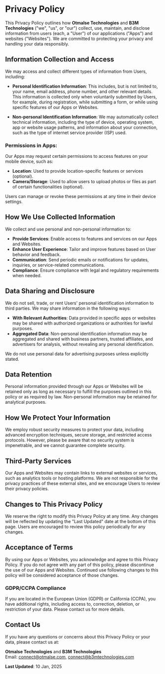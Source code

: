 # Privacy Policy

This Privacy Policy outlines how **Otmalse Technologies** and **B3M Technologies** ("we", "us", or "our") collect, use, maintain, and disclose information from users (each, a "User") of our applications ("Apps") and websites ("Websites"). We are committed to protecting your privacy and handling your data responsibly.

## Information Collection and Access

We may access and collect different types of information from Users, including:

- **Personal Identification Information**: This includes, but is not limited to, your name, email address, phone number, and other relevant details. This information is collected only when voluntarily submitted by Users, for example, during registration, while submitting a form, or while using specific features of our Apps or Websites.
  
- **Non-personal Identification Information**: We may automatically collect technical information, including the type of device, operating system, app or website usage patterns, and information about your connection, such as the type of internet service provider (ISP) used.

### Permissions in Apps:
Our Apps may request certain permissions to access features on your mobile device, such as:
- **Location**: Used to provide location-specific features or services (optional).
- **Camera/Storage**: Used to allow users to upload photos or files as part of certain functionalities (optional).

Users can manage or revoke these permissions at any time in their device settings.

## How We Use Collected Information

We collect and use personal and non-personal information to:
- **Provide Services**: Enable access to features and services on our Apps and Websites.
- **Enhance User Experience**: Tailor and improve features based on User behavior and feedback.
- **Communication**: Send periodic emails or notifications for updates, inquiries, or service-related communications.
- **Compliance**: Ensure compliance with legal and regulatory requirements when needed.

## Data Sharing and Disclosure

We do not sell, trade, or rent Users' personal identification information to third parties. We may share information in the following ways:
- **With Relevant Authorities**: Data provided in specific apps or websites may be shared with authorized organizations or authorities for lawful purposes.
- **Aggregated Data**: Non-personal identification information may be aggregated and shared with business partners, trusted affiliates, and advertisers for analysis, without revealing any personal identification.

We do not use personal data for advertising purposes unless explicitly stated.

## Data Retention

Personal information provided through our Apps or Websites will be retained only as long as necessary to fulfill the purposes outlined in this policy or as required by law. Non-personal information may be retained for analytical purposes.

## How We Protect Your Information

We employ robust security measures to protect your data, including advanced encryption techniques, secure storage, and restricted access protocols. However, please be aware that no security system is impenetrable, and we cannot guarantee complete security.

## Third-Party Services

Our Apps and Websites may contain links to external websites or services, such as analytics tools or hosting platforms. We are not responsible for the privacy practices of these external sites, and we encourage Users to review their privacy policies.

## Changes to This Privacy Policy

We reserve the right to modify this Privacy Policy at any time. Any changes will be reflected by updating the "Last Updated" date at the bottom of this page. Users are encouraged to review this policy periodically for any changes.

## Acceptance of Terms

By using our Apps or Websites, you acknowledge and agree to this Privacy Policy. If you do not agree with any part of this policy, please discontinue the use of our Apps and Websites. Continued use following changes to this policy will be considered acceptance of those changes.

### GDPR/CCPA Compliance
If you are located in the European Union (GDPR) or California (CCPA), you have additional rights, including access to, correction, deletion, or restriction of your data. Please contact us for more details.

## Contact Us

If you have any questions or concerns about this Privacy Policy or your data, please contact us at:

**Otmalse Technologies** and **B3M Technologies**  
Email: connect@otmalse.com, connect@b3mtechnologies.com  

**Last Updated**: 10 Jan, 2025
